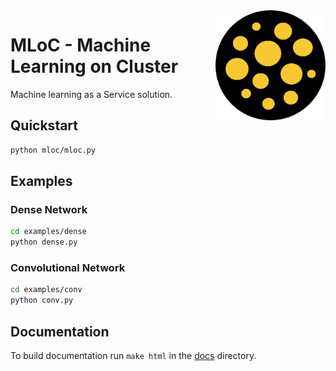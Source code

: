 <img align="right" width="35%" src="docs/imgs/logo.svg?sanitize=true">

# MLoC - Machine Learning on Cluster

Machine learning as a Service solution.

## Quickstart

```bash
python mloc/mloc.py
```

## Examples

### Dense Network

```bash
cd examples/dense
python dense.py
```

### Convolutional Network

```bash
cd examples/conv
python conv.py
```

## Documentation

To build documentation run `make html` in the [docs](./docs) directory.
